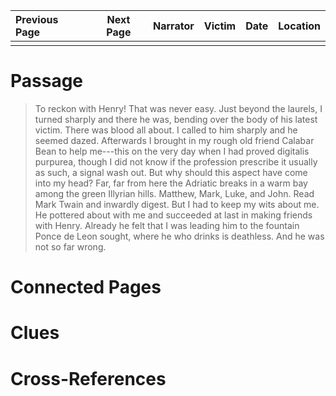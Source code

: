 | Previous Page | Next Page | Narrator | Victim | Date | Location |
|:--------------|:---------:|---------:|-------:|-----:|---------:|
|               |           |          |        |      |          |

# Passage
>To reckon with Henry! That was never easy. Just beyond the laurels, I turned sharply and there he was, bending over the body of his latest victim. There was blood all about. I called to him sharply and he seemed dazed. Afterwards I brought in my rough old friend Calabar Bean to help me---this on the very day when I had proved digitalis purpurea, though I did not know if the profession prescribe it usually as such, a signal wash out. But why should this aspect have come into my head? Far, far from here the Adriatic breaks in a warm bay among the green Illyrian hills. Matthew, Mark, Luke, and John. Read Mark Twain and inwardly digest. But I had to keep my wits about me. He pottered about with me and succeeded at last in making friends with Henry. Already he felt that I was leading him to the fountain Ponce de Leon sought, where he who drinks is deathless. And he was not so far wrong. 
# Connected Pages
# Clues
# Cross-References
